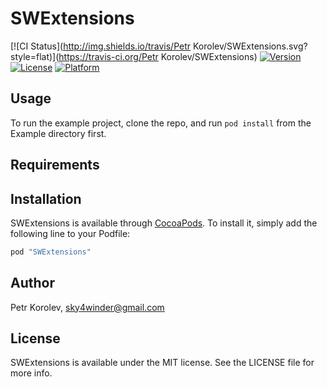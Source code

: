 # SWExtensions

[![CI Status](http://img.shields.io/travis/Petr Korolev/SWExtensions.svg?style=flat)](https://travis-ci.org/Petr Korolev/SWExtensions)
[![Version](https://img.shields.io/cocoapods/v/SWExtensions.svg?style=flat)](http://cocoapods.org/pods/SWExtensions)
[![License](https://img.shields.io/cocoapods/l/SWExtensions.svg?style=flat)](http://cocoapods.org/pods/SWExtensions)
[![Platform](https://img.shields.io/cocoapods/p/SWExtensions.svg?style=flat)](http://cocoapods.org/pods/SWExtensions)

## Usage

To run the example project, clone the repo, and run `pod install` from the Example directory first.

## Requirements

## Installation

SWExtensions is available through [CocoaPods](http://cocoapods.org). To install
it, simply add the following line to your Podfile:

```ruby
pod "SWExtensions"
```

## Author

Petr Korolev, sky4winder@gmail.com

## License

SWExtensions is available under the MIT license. See the LICENSE file for more info.
